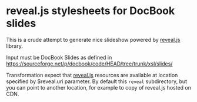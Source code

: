 # reveal.js stylesheets for DocBook slides

This is a crude attempt to generate nice slideshow powered by [reveal.js](http://lab.hakim.se/reveal-js) library.

Input must be DocBook Slides as defined in https://sourceforge.net/p/docbook/code/HEAD/tree/trunk/xsl/slides/

Transformation expect that [reveal.js](http://lab.hakim.se/reveal-js) resources are available at location specified by $reveal.uri parameter. By default this `reveal` subdirectory, but you can point to another location, for example to copy of reveal.js hosted on CDN.


